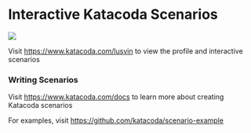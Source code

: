 # Interactive Katacoda Scenarios

[![](http://shields.katacoda.com/katacoda/lusvin/count.svg)](https://www.katacoda.com/lusvin "Get your profile on Katacoda.com")

Visit https://www.katacoda.com/lusvin to view the profile and interactive scenarios

### Writing Scenarios
Visit https://www.katacoda.com/docs to learn more about creating Katacoda scenarios

For examples, visit https://github.com/katacoda/scenario-example
